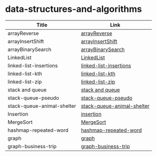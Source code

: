 # data-structures-and-algorithms


| Title                      | Link                                                                     |
|----------------------------|--------------------------------------------------------------------------|
| arrayReverse               | [arrayReverse](./arrayReverse/ArrayReverse.md)                           |
| arrayInsertShift           | [arrayInsertShift](./ArrayInsertShift/ArrayInsertShift.md)               |
| arrayBinarySearch          | [arrayBinarySearch](./arrayBS/ArrayBS.md)                                |
| LinkedList                 | [LinkedList](./LinkedList/LinkedList.md)                                 |
| linked-list-insertions     | [linked-list-insertions](./LinkedList/insertions.md)                     |
| linked-list-kth            | [linked-list-kth](./LinkedList/kth.md)                                   |
| linked-list-zip            | [linked-list-zip](./LinkedList/zipLists.md)                              |
| stack and queue            | [stack and queue](./LinkedList/stack-and-queue.md)                       |
| stack-queue-pseudo         | [stack-queue-pseudo](./LinkedList/stack-queue-pseudo.md)                 |
| stack-queue-animal-shelter | [stack-queue-animal-shelter](./LinkedList/stack-queue-animal-shelter.md) |
| Insertion                  | [insertion](./ArrayInsertShift/insertion.md)                             |
| MergeSort                  | [MergeSort](./ArrayInsertShift/merge.md)                                 |
| hashmap-repeated-word      | [hashmap-repeated-word](./HashTable/cc31.md)                             |
| graph                      | [graph](./Graph/graph.md)                                                |
| graph-business-trip        | [graph-business-trip ](./Graph/cc37.md)                                  |